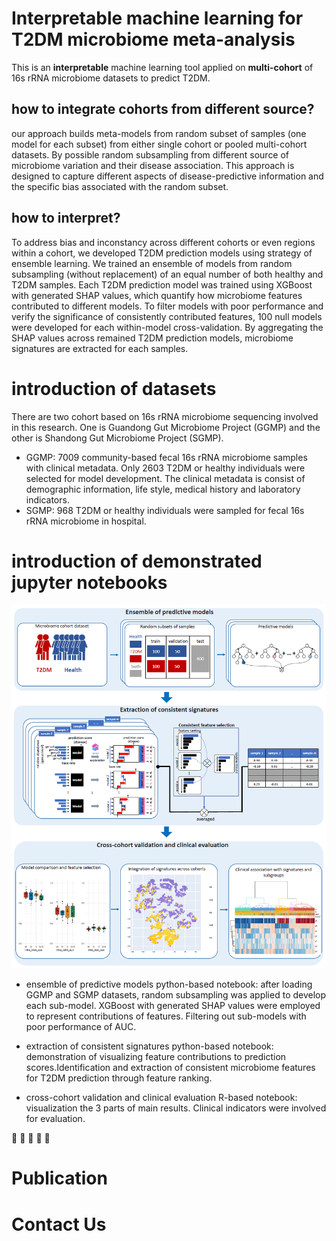 # Interpretable machine learning for T2DM microbiome meta-analysis
This is an **interpretable** machine learning tool applied on **multi-cohort** of 16s rRNA microbiome datasets to predict T2DM.


## how to integrate cohorts from different source?
our approach builds meta-models from random subset of samples (one model for each subset) from either single cohort or pooled multi-cohort datasets. By possible random subsampling from different source of microbiome variation and their disease association. This approach is designed to capture different aspects of disease-predictive information and the specific bias associated with the random subset.


## how to interpret?
To address bias and inconstancy across different cohorts or even regions within a cohort, we developed T2DM prediction models using strategy of ensemble learning. We trained an ensemble of models from random subsampling (without replacement) of an equal number of both healthy and T2DM samples. Each T2DM prediction model was trained using XGBoost with generated SHAP values, which quantify how microbiome features contributed to different models. To filter models with poor performance and verify the significance of consistently contributed features, 100 null models were developed for each within-model cross-validation. By aggregating the SHAP values across remained T2DM prediction models, microbiome signatures are extracted for each samples.

# introduction of datasets
There are two cohort based on 16s rRNA microbiome sequencing involved in this research. One is Guandong Gut Microbiome Project (GGMP) and the other is Shandong Gut Microbiome Project (SGMP).
* GGMP: 7009 community-based fecal 16s rRNA microbiome samples with clinical metadata. Only 2603 T2DM or healthy individuals were selected for model development. The clinical metadata is consist of demographic information, life style, medical history and laboratory indicators.  
* SGMP: 968 T2DM or healthy individuals were sampled for fecal 16s rRNA microbiome in hospital.

# introduction of demonstrated jupyter notebooks
![](https://github.com/GPZ-Bioinfo/interpretable-microbiome-t2d/blob/master/notebooks/images/readme_demo.png)

* ensemble of predictive models
python-based notebook:
after loading GGMP and SGMP datasets, random subsampling was applied to develop each sub-model. XGBoost with generated SHAP values were employed to represent contributions of features. Filtering out sub-models with poor performance of AUC.

* extraction of consistent signatures
python-based notebook:
demonstration of visualizing feature contributions to prediction scores.Identification and extraction of consistent microbiome features for T2DM prediction through feature ranking.

* cross-cohort validation and clinical evaluation
R-based notebook:
visualization the 3 parts of main results. Clinical indicators were involved for evaluation.










:sparkling_heart:  :sparkling_heart:  :sparkling_heart:  :sparkling_heart:  :sparkling_heart:

# Publication

# Contact Us
